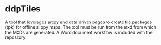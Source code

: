 # ddpTiles
A tool that leverages arcpy and data driven pages to create tile packages (tpk) for offline slippy maps. The tool must be run from the mxd
from which the MXDs are generated. A Word document workflow is included with the repository.

